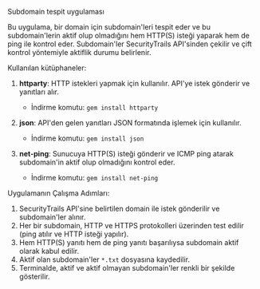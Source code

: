 Subdomain tespit uygulaması

Bu uygulama, bir domain için subdomain'leri tespit eder ve bu subdomain'lerin aktif olup olmadığını hem HTTP(S) isteği yaparak hem de ping ile kontrol eder. Subdomain'ler SecurityTrails API'sinden çekilir ve çift kontrol yöntemiyle aktiflik durumu belirlenir.

Kullanılan kütüphaneler:
1. **httparty**: HTTP istekleri yapmak için kullanılır. API'ye istek gönderir ve yanıtları alır.
   - İndirme komutu: `gem install httparty`
   
2. **json**: API'den gelen yanıtları JSON formatında işlemek için kullanılır.
   - İndirme komutu: `gem install json`
   
3. **net-ping**: Sunucuya HTTP(S) isteği gönderir ve ICMP ping atarak subdomain'in aktif olup olmadığını kontrol eder.
   - İndirme komutu: `gem install net-ping`

Uygulamanın Çalışma Adımları:
1. SecurityTrails API'sine belirtilen domain ile istek gönderilir ve subdomain'ler alınır.
2. Her bir subdomain, HTTP ve HTTPS protokolleri üzerinden test edilir (ping atılır ve HTTP isteği yapılır).
3. Hem HTTP(S) yanıtı hem de ping yanıtı başarılıysa subdomain aktif olarak kabul edilir.
4. Aktif olan subdomain'ler `*.txt` dosyasına kaydedilir.
5. Terminalde, aktif ve aktif olmayan subdomain'ler renkli bir şekilde gösterilir.
